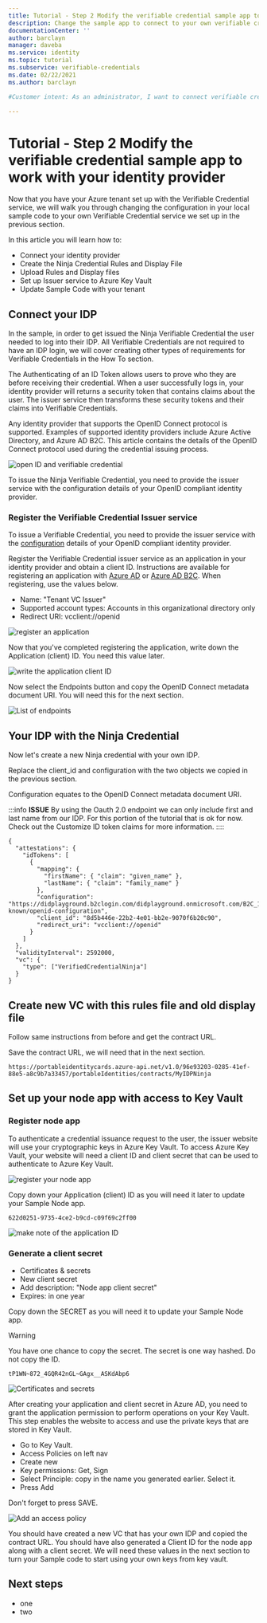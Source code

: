 ```yaml
---
title: Tutorial - Step 2 Modify the verifiable credential sample app to work with your identity provider
description: Change the sample app to connect to your own verifiable credentials issuer in Azure
documentationCenter: ''
author: barclayn
manager: daveba
ms.service: identity
ms.topic: tutorial
ms.subservice: verifiable-credentials
ms.date: 02/22/2021
ms.author: barclayn

#Customer intent: As an administrator, I want to connect verifiable credentials to work with my identity provider

---
```


# Tutorial - Step 2 Modify the verifiable credential sample app to work with your identity provider

Now that you have your Azure tenant set up with the Verifiable Credential service, we will walk you through changing the configuration in your local sample code to your own Verifiable Credential service we set up in the previous section. 

In this article you will learn how to:

- Connect your identity provider
- Create the Ninja Credential Rules and Display File
- Upload Rules and Display files
- Set up Issuer service to Azure Key Vault
- Update Sample Code with your tenant

## Connect your IDP 

In the sample, in order to get issued the Ninja Verifiable Credential the user needed to log into their IDP. All Verifiable Credentials are not required to have an IDP login, we will cover creating other types of requirements for Verifiable Credentials in the How To section.

The Authenticating of an ID Token allows users to prove who they are before receiving their credential. When a user successfully logs in, your identity provider will returns a security token that contains claims about the user. The issuer service then transforms these security tokens and their claims into Verifiable Credentials.

Any identity provider that supports the OpenID Connect protocol is supported. Examples of supported identity providers include Azure Active Directory, and Azure AD B2C. This article contains the details of the OpenID Connect protocol used during the credential issuing process.

![open ID and verifiable credential](media/tutorial-connect-your-idp-verifiable-credentials/sLqFtc9.png)

To issue the Ninja Verifiable Credential, you need to provide the issuer service with the configuration details of your OpenID compliant identity provider. 

### Register the Verifiable Credential Issuer service 

To issue a Verifiable Credential, you need to provide the issuer service with the [configuration](https://didproject.azurewebsites.net/docs/issuer-openid.html) details of your OpenID compliant identity provider.

Register the Verifiable Credential issuer service as an application in your identity provider and obtain a client ID. Instructions are available for registering an application with [Azure AD](https://docs.microsoft.com/azure/active-directory/develop/quickstart-register-app) or [Azure AD B2C](https://docs.microsoft.com/azure/active-directory-b2c/tutorial-register-applications). When registering, use the values below.

- Name: "Tenant VC Issuer"
- Supported account types: Accounts in this organizational directory only
- Redirect URI: vcclient://openid

![register an application](media/tutorial-connect-your-idp-verifiable-credentials/MUnp9lS.png)

Now that you've completed registering the application, write down the Application (client) ID. You need this value later.

![write the application client ID](media/tutorial-connect-your-idp-verifiable-credentials/aWyalLO.png)

Now select the Endpoints button and copy the OpenID Connect metadata document URI. You will need this for the next section. 

![List of endpoints](media/tutorial-connect-your-idp-verifiable-credentials/aGCw9I7.png)

## Your IDP with the Ninja Credential 

Now let's create a new Ninja credential with your own IDP. 

Replace the client_id and configuration with the two objects we copied in the previous section. 

Configuration equates to the OpenID Connect metadata document URI.

:::info
**ISSUE** By using the Oauth 2.0 endpoint we can only include first and last name from our IDP. For this portion of the tutorial that is ok for now. Check out the Customize ID token claims for more information. 
::::

```json=
{
  "attestations": {
    "idTokens": [
      {
        "mapping": {
          "firstName": { "claim": "given_name" },
          "lastName": { "claim": "family_name" }
        },
        "configuration": "https://didplayground.b2clogin.com/didplayground.onmicrosoft.com/B2C_1_sisu/v2.0/.well-known/openid-configuration",
        "client_id": "8d5b446e-22b2-4e01-bb2e-9070f6b20c90",
        "redirect_uri": "vcclient://openid"
      }
    ]
  },
  "validityInterval": 2592000,
  "vc": {
    "type": ["VerifiedCredentialNinja"]
  }
}
```

## Create new VC with this rules file and old display file

Follow same instructions from before and get the contract URL.

Save the contract URL, we will need that in the next section. 

```
https://portableidentitycards.azure-api.net/v1.0/96e93203-0285-41ef-88e5-a8c9b7a33457/portableIdentities/contracts/MyIDPNinja
```

## Set up your node app with access to Key Vault

### Register node app

To authenticate a credential issuance request to the user, the issuer website will use your cryptographic keys in Azure Key Vault. To access Azure Key Vault, your website will need a client ID and client secret that can be used to authenticate to Azure Key Vault.

![register your node app](media/tutorial-connect-your-idp-verifiable-credentials/cvkOIRk.png)

Copy down your Application (client) ID as you will need it later to update your Sample Node app.

```
622d0251-9735-4ce2-b9cd-c09f69c2ff00
```

![make note of the application ID](media/tutorial-connect-your-idp-verifiable-credentials/JQ6a7lv.png)


### Generate a client secret

- Certificates & secrets
- New client secret
- Add description: "Node app client secret"
- Expires: in one year

Copy down the SECRET as you will need it to update your Sample Node app. 

>[!WARNING]
> You have one chance to copy the secret. The secret is one way hashed. Do not copy the ID.

```
tP1WN~872_4GQR42nGL~GAgx__ASKdAbp6
```

![Certificates and secrets](media/tutorial-connect-your-idp-verifiable-credentials/NFsKid8.png)


After creating your application and client secret in Azure AD, you need to grant the application permission to perform operations on your Key Vault. This step enables the website to access and use the private keys that are stored in Key Vault.

- Go to Key Vault.
- Access Policies on left nav
- Create new
- Key permissions: Get, Sign
- Select Principle: copy in the name you generated earlier. Select it.
- Press Add

Don't forget to press SAVE.

![Add an access policy](media/tutorial-connect-your-idp-verifiable-credentials/Si53eL7.png)


You should have created a new VC that has your own IDP and copied the contract URL. You should have also generated a Client ID for the node app along with a client secret. We will need these values in the next section to turn your Sample code to start using your own keys from key vault.

## Next steps

- one
- two

